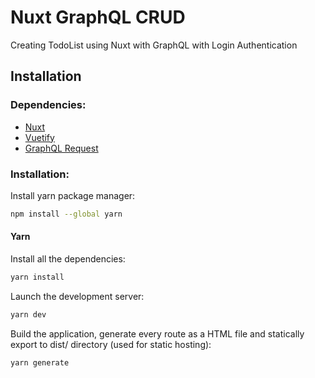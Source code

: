 # Nuxt GraphQL CRUD

Creating TodoList using Nuxt with GraphQL with Login Authentication

## Installation

### Dependencies:

* [Nuxt](https://nuxt.com/docs/getting-started/installation)
* [Vuetify](https://vuetifyjs.com/en)
* [GraphQL Request](https://nuxt.com/modules/graphql-request)


### Installation:

Install yarn package manager:
```bash
npm install --global yarn
```

#### Yarn

Install all the dependencies:
```bash
yarn install
```

Launch the development server:
```bash
yarn dev
```

Build the application, generate every route as a HTML file and statically export to dist/ directory (used for static hosting):
```bash
yarn generate
```